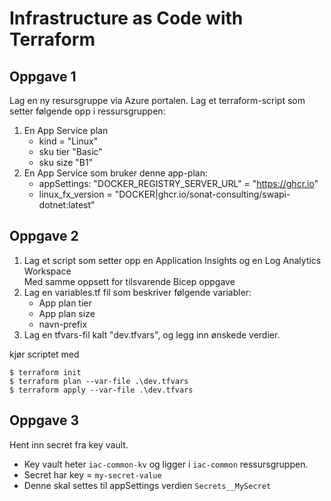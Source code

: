 # Infrastructure as Code with Terraform

## Oppgave 1
Lag en ny resursgruppe via Azure portalen.
Lag et terraform-script som setter følgende opp i ressursgruppen:
1. En App Service plan
   * kind = "Linux"
   * sku tier "Basic"
   * sku size "B1"
2. En App Service som bruker denne app-plan:
   * appSettings: "DOCKER_REGISTRY_SERVER_URL" = "https://ghcr.io"
   * linux_fx_version = "DOCKER|ghcr.io/sonat-consulting/swapi-dotnet:latest"

## Oppgave 2
1. Lag et script som setter opp en Application Insights og en Log Analytics Workspace    
   Med samme oppsett for tilsvarende Bicep oppgave
2. Lag en variables.tf fil som beskriver følgende variabler:
   * App plan tier
   * App plan size
   * navn-prefix
3. Lag en tfvars-fil kalt "dev.tfvars", og legg inn ønskede verdier.

kjør scriptet med
```
$ terraform init
$ terraform plan --var-file .\dev.tfvars
$ terraform apply --var-file .\dev.tfvars
```

## Oppgave 3
Hent inn secret fra key vault.
* Key vault heter `iac-common-kv` og ligger i `iac-common` ressursgruppen.
* Secret har key = `my-secret-value`
* Denne skal settes til appSettings verdien `Secrets__MySecret`
